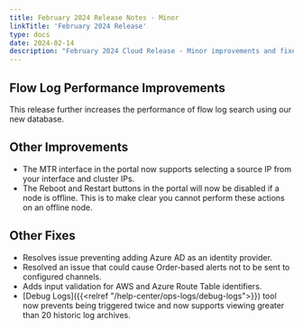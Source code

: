 ```yaml
---
title: February 2024 Release Notes - Minor
linkTitle: 'February 2024 Release'
type: docs
date: 2024-02-14
description: "February 2024 Cloud Release - Minor improvements and fixes"
---
```


## Flow Log Performance Improvements
This release further increases the performance of flow log search using our new database. 

## Other Improvements
- The MTR interface in the portal now supports selecting a source IP from your interface and cluster IPs.
- The Reboot and Restart buttons in the portal will now be disabled if a node is offline. This is to make clear you cannot perform these actions on an offline node. 

## Other Fixes
- Resolves issue preventing adding Azure AD as an identity provider.
- Resolved an issue that could cause Order-based alerts not to be sent to configured channels.
- Adds input validation for AWS and Azure Route Table identifiers.
- [Debug Logs]({{<relref "/help-center/ops-logs/debug-logs">}}) tool now prevents being triggered twice and now supports viewing greater than 20 historic log archives.
